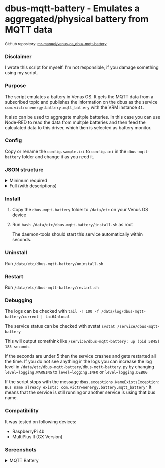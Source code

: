 # dbus-mqtt-battery - Emulates a aggregated/physical battery from MQTT data

<small>GitHub repository: [mr-manuel/venus-os_dbus-mqtt-battery](https://github.com/mr-manuel/venus-os_dbus-mqtt-battery)</small>

### Disclaimer

I wrote this script for myself. I'm not responsible, if you damage something using my script.


### Purpose

The script emulates a battery in Venus OS. It gets the MQTT data from a subscribed topic and publishes the information on the dbus as the service `com.victronenergy.battery.mqtt_battery` with the VRM instance `41`.

It also can be used to aggregate multiple batteries. In this case you can use Node-RED to read the data from multiple batteries and then feed the calculated data to this driver, which then is selected as battery monitor.


### Config

Copy or rename the `config.sample.ini` to `config.ini` in the `dbus-mqtt-battery` folder and change it as you need it.


### JSON structure

<details><summary>Minimum required</summary>

```json
{
    "Dc": {
        "Power": 321.6,
        "Voltage": 52.7
    },
    "Soc": 63
}
```
</details>

<details><summary>Full (with descriptions)</summary>

Please remove the `--> *` comments to get a valid `JSON`. Comments are not allowed in `JSON` structure, but for simplicity I added them.

```json
{
    "Dc": {
        "Power": 321.6,                       --> Watt
        "Voltage": 52.7,                      --> Volt
        "Current": 6.10,                      --> Ampere - if empty, than gets calculated from "power" and "voltage"
        "Temperature": 23                     --> Celsius
    },
    "InstalledCapacity": 200.0,               --> Ampere hours - total battery capacity
    "ConsumedAmphours": 74.5,                 --> Ampere hours - consumed
    "Capacity": 125.5,                        --> Ampere hours - remaining - if empty, than gets calculated when "InstalledCapacity" and "ConsumedAmphours" are set
    "Soc": 63,                                --> Percent (0-100) - state of charge
    "TimeToGo": 43967,                        --> Seconds - time until the battery is empty - if empty, than gets calculated when "Capacity" is set or calculated
    "Balancing": 0,                           --> Bool - 0 = inactive; 1 = active
    "SystemSwitch": 0,                        --> Bool - 0 = disabled; 1 = enabled
    "Alarms": {
        "LowVoltage": 0,                      --> Bool - 0 = ok; 1 = warning; 2 = alarm
        "HighVoltage": 0,                     --> Bool - 0 = ok; 1 = warning; 2 = alarm
        "LowSoc": 0,                          --> Bool - 0 = ok; 1 = warning; 2 = alarm
        "HighChargeCurrent": 0,               --> Bool - 0 = ok; 1 = warning; 2 = alarm
        "HighDischargeCurrent": 0,            --> Bool - 0 = ok; 1 = warning; 2 = alarm
        "HighCurrent": 0,                     --> Bool - 0 = ok; 1 = warning; 2 = alarm
        "CellImbalance": 0,                   --> Bool - 0 = ok; 1 = warning; 2 = alarm
        "HighChargeTemperature": 0,           --> Bool - 0 = ok; 1 = warning; 2 = alarm
        "LowChargeTemperature": 0,            --> Bool - 0 = ok; 1 = warning; 2 = alarm
        "LowCellVoltage": 0,                  --> Bool - 0 = ok; 1 = warning; 2 = alarm
        "LowTemperature": 0,                  --> Bool - 0 = ok; 1 = warning; 2 = alarm
        "HighTemperature": 0,                 --> Bool - 0 = ok; 1 = warning; 2 = alarm
        "FuseBlown": 0                        --> Bool - 0 = ok; 1 = warning; 2 = alarm
    },
    "Info": {
        "ChargeRequest": 0,                   --> Bool - 0 = inactive; 1 = active
        "MaxChargeVoltage": 58.4,             --> Volt - Maximum loading voltage that the MultiPlus/Quattro should use
        "MaxChargeCurrent": 80.0,             --> Ampere - Maximum charge current that the MultiPlus/Quattro should use
        "MaxDischargeCurrent": 120.0          --> Ampere - Maximum discharge current that the MultiPlus/Quattro should use
    },
    "History": {
        "ChargeCycles": 5,                    --> Number - cycles for complete battery lifetime
        "MinimumVoltage": 40.8,               --> Battery voltage minimum over time
        "MaximumVoltage": 58.4,               --> Battery voltage maximum over time
        "TotalAhDrawn": 1057.3                --> Ampere hours - drawn ampere hours for complete battery lifetime
    },
    "System": {
        "MinVoltageCellId": "C3",             --> String - ID of the cell with the lowest voltage - if empty, than gets calculated when elements in "Voltages" are present
        "MinCellVoltage": 3.392,              --> Volt - Of the cell with the lowest voltage - if empty, than gets calculated when elements in "Voltages" are present
        "MaxVoltageCellId": "C15",            --> String - ID of the cell with the highest voltage - if empty, than gets calculated when elements in "Voltages" are present
        "MaxCellVoltage": 3.417,              --> Volt - Of the cell with the highest voltage - if empty, than gets calculated when elements in "Voltages" are present

        "MinTemperatureCellId": "C2",         --> String - ID of the cell with the lowest temperature
        "MinCellTemperature": 22.5,           --> Celsius - Of the cell with the lowest temperature
        "MaxTemperatureCellId": "C9",         --> String - ID of the cell with the highest temperature
        "MaxCellTemperature": 23.5,           --> Celsius - Of the cell with the highest temperature
        "MOSTemperature": 23.5,               --> Celsius - Temperature of the Mosfets

        "NrOfModulesOnline": 0,               --> Number - How many modules are online
        "NrOfModulesOffline": 0,              --> Number - How many modules are offline

        "NrOfModulesBlockingCharge": 0,       --> Number - How many modules are blocking charge
        "NrOfModulesBlockingDischarge": 0     --> Number - How many modules are blocking discharge
    },
    "Voltages": {
        "Cell1":  3.201,                      --> Volt - voltage of this cell
        "Cell2":  3.202,                      --> Volt - voltage of this cell
        "Cell3":  3.203,                      --> Volt - voltage of this cell
        "Cell4":  3.204,                      --> Volt - voltage of this cell
        "Cell5":  3.205,                      --> Volt - voltage of this cell
        "Cell6":  3.206,                      --> Volt - voltage of this cell
        "Cell7":  3.207,                      --> Volt - voltage of this cell
        "Cell8":  3.208,                      --> Volt - voltage of this cell
        "Cell9":  3.209,                      --> Volt - voltage of this cell
        "Cell10": 3.210,                      --> Volt - voltage of this cell
        "Cell11": 3.211,                      --> Volt - voltage of this cell
        "Cell12": 3.212,                      --> Volt - voltage of this cell
        "Cell13": 3.213,                      --> Volt - voltage of this cell
        "Cell14": 3.214,                      --> Volt - voltage of this cell
        "Cell15": 3.215,                      --> Volt - voltage of this cell
        "Cell16": 3.216,                      --> Volt - voltage of this cell
        "Cell17": 3.217,                      --> Volt - voltage of this cell
        "Cell18": 3.218,                      --> Volt - voltage of this cell
        "Cell19": 3.219,                      --> Volt - voltage of this cell
        "Cell20": 3.220,                      --> Volt - voltage of this cell
        "Cell21": 3.221,                      --> Volt - voltage of this cell
        "Cell22": 3.222,                      --> Volt - voltage of this cell
        "Cell23": 3.223,                      --> Volt - voltage of this cell
        "Cell24": 3.224                       --> Volt - voltage of this cell
    },
    "Balances": {
        "Cell1":  0,                          --> Bool - 0 = inactive; 1 = cell is beeing balanced
        "Cell2":  0,                          --> Bool - 0 = inactive; 1 = cell is beeing balanced
        "Cell3":  0,                          --> Bool - 0 = inactive; 1 = cell is beeing balanced
        "Cell4":  0,                          --> Bool - 0 = inactive; 1 = cell is beeing balanced
        "Cell5":  0,                          --> Bool - 0 = inactive; 1 = cell is beeing balanced
        "Cell6":  0,                          --> Bool - 0 = inactive; 1 = cell is beeing balanced
        "Cell7":  0,                          --> Bool - 0 = inactive; 1 = cell is beeing balanced
        "Cell8":  0,                          --> Bool - 0 = inactive; 1 = cell is beeing balanced
        "Cell9":  0,                          --> Bool - 0 = inactive; 1 = cell is beeing balanced
        "Cell10": 0,                          --> Bool - 0 = inactive; 1 = cell is beeing balanced
        "Cell11": 0,                          --> Bool - 0 = inactive; 1 = cell is beeing balanced
        "Cell12": 0,                          --> Bool - 0 = inactive; 1 = cell is beeing balanced
        "Cell13": 0,                          --> Bool - 0 = inactive; 1 = cell is beeing balanced
        "Cell14": 0,                          --> Bool - 0 = inactive; 1 = cell is beeing balanced
        "Cell15": 0,                          --> Bool - 0 = inactive; 1 = cell is beeing balanced
        "Cell16": 0,                          --> Bool - 0 = inactive; 1 = cell is beeing balanced
        "Cell17": 0,                          --> Bool - 0 = inactive; 1 = cell is beeing balanced
        "Cell18": 0,                          --> Bool - 0 = inactive; 1 = cell is beeing balanced
        "Cell19": 0,                          --> Bool - 0 = inactive; 1 = cell is beeing balanced
        "Cell20": 0,                          --> Bool - 0 = inactive; 1 = cell is beeing balanced
        "Cell21": 0,                          --> Bool - 0 = inactive; 1 = cell is beeing balanced
        "Cell22": 0,                          --> Bool - 0 = inactive; 1 = cell is beeing balanced
        "Cell23": 0,                          --> Bool - 0 = inactive; 1 = cell is beeing balanced
        "Cell24": 0                           --> Bool - 0 = inactive; 1 = cell is beeing balanced
    },
    "Io": {
        "AllowToCharge": 0,                   --> Bool - 0 = disabled; 1 = enabled
        "AllowToDischarge": 0,                --> Bool - 0 = disabled; 1 = enabled
        "AllowToBalance": 0,                  --> Bool - 0 = disabled; 1 = enabled
        "ExternalRelay": 0                    --> Bool - 0 = disabled; 1 = enabled
    }
}
```
</details>


### Install

1. Copy the `dbus-mqtt-battery` folder to `/data/etc` on your Venus OS device

2. Run `bash /data/etc/dbus-mqtt-battery/install.sh` as root

   The daemon-tools should start this service automatically within seconds.

### Uninstall

Run `/data/etc/dbus-mqtt-battery/uninstall.sh`

### Restart

Run `/data/etc/dbus-mqtt-battery/restart.sh`

### Debugging

The logs can be checked with `tail -n 100 -f /data/log/dbus-mqtt-battery/current | tai64nlocal`

The service status can be checked with svstat `svstat /service/dbus-mqtt-battery`

This will output somethink like `/service/dbus-mqtt-battery: up (pid 5845) 185 seconds`

If the seconds are under 5 then the service crashes and gets restarted all the time. If you do not see anything in the logs you can increase the log level in `/data/etc/dbus-mqtt-battery/dbus-mqtt-battery.py` by changing `level=logging.WARNING` to `level=logging.INFO` or `level=logging.DEBUG`

If the script stops with the message `dbus.exceptions.NameExistsException: Bus name already exists: com.victronenergy.battery.mqtt_battery"` it means that the service is still running or another service is using that bus name.

### Compatibility

It was tested on following devices:

* RaspberryPi 4b
* MultiPlus II (GX Version)

### Screenshots

<details><summary>MQTT Battery</summary>

![MQTT Battery - pages](/screenshots/battery_pages.png)
![MQTT Battery - device list](/screenshots/battery_device_list.png)
![MQTT Battery - device list - mqtt battery](/screenshots/battery_device_list_mqtt-battery_1.png)
![MQTT Battery - device list - mqtt battery](/screenshots/battery_device_list_mqtt-battery_2.png)
![MQTT Battery - device list - mqtt battery](/screenshots/battery_device_list_mqtt-battery_3.png)
![MQTT Battery - device list - mqtt battery](/screenshots/battery_device_list_mqtt-battery_4.png)
![MQTT Battery - device list - mqtt battery](/screenshots/battery_device_list_mqtt-battery_5.png)
![MQTT Battery - device list - mqtt battery](/screenshots/battery_device_list_mqtt-battery_6.png)
![MQTT Battery - device list - mqtt battery](/screenshots/battery_device_list_mqtt-battery_7.png)

</details>
